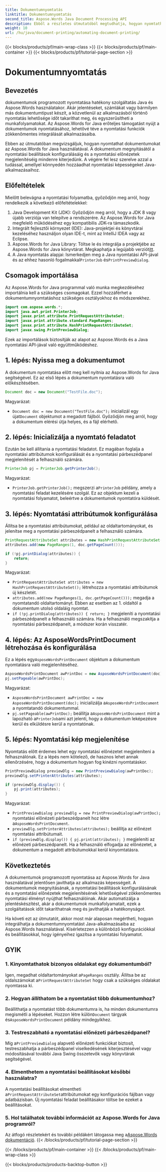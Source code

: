 ```yaml
---
title: Dokumentumnyomtatás
linktitle: Dokumentumnyomtatás
second_title: Aspose.Words Java Document Processing API
description: Ebből a részletes útmutatóból megtudhatja, hogyan nyomtathat dokumentumokat az Aspose.Words for Java használatával. Tartalmazza a nyomtatási beállítások konfigurálásának, a nyomtatási előnézetek megjelenítésének és egyebeknek a lépéseit.
weight: 10
url: /hu/java/document-printing/automating-document-printing/
---
```


{{< blocks/products/pf/main-wrap-class >}}
{{< blocks/products/pf/main-container >}}
{{< blocks/products/pf/tutorial-page-section >}}

# Dokumentumnyomtatás


## Bevezetés

dokumentumok programozott nyomtatása hatékony szolgáltatás Java és Aspose.Words használatakor. Akár jelentéseket, számlákat vagy bármilyen más dokumentumtípust készít, a közvetlenül az alkalmazásból történő nyomtatás lehetősége időt takaríthat meg, és egyszerűsítheti a munkafolyamatokat. Az Aspose.Words for Java erőteljes támogatást nyújt a dokumentumok nyomtatásához, lehetővé téve a nyomtatási funkciók zökkenőmentes integrálását alkalmazásaiba.

Ebben az útmutatóban megvizsgáljuk, hogyan nyomtathat dokumentumokat az Aspose.Words for Java használatával. A dokumentum megnyitásától a nyomtatási beállítások konfigurálásáig és a nyomtatási előnézetek megjelenítéséig mindenre kiterjedünk. A végére fel lesz szerelve azzal a tudással, amellyel könnyedén hozzáadhat nyomtatási képességeket Java-alkalmazásaihoz.

## Előfeltételek

Mielőtt belevágna a nyomtatási folyamatba, győződjön meg arról, hogy rendelkezik a következő előfeltételekkel:

1. Java Development Kit (JDK): Győződjön meg arról, hogy a JDK 8 vagy újabb verziója van telepítve a rendszerére. Az Aspose.Words for Java megfelelő működéséhez egy kompatibilis JDK-ra támaszkodik.
2. Integrált fejlesztői környezet (IDE): Java-projektjei és könyvtárai kezeléséhez használjon olyan IDE-t, mint az IntelliJ IDEA vagy az Eclipse.
3.  Aspose.Words for Java Library: Töltse le és integrálja a projektjébe az Aspose.Words for Java könyvtárat. Megkaphatja a legújabb verziót[itt](https://releases.aspose.com/words/java/).
4.  A Java nyomtatás alapjai: Ismerkedjen meg a Java nyomtatási API-jával és az ehhez hasonló fogalmakkal`PrinterJob` és`PrintPreviewDialog`.

## Csomagok importálása

Az Aspose.Words for Java programmal való munka megkezdéséhez importálnia kell a szükséges csomagokat. Ezzel hozzáférhet a dokumentumnyomtatáshoz szükséges osztályokhoz és módszerekhez.

```java
import com.aspose.words.*;
import java.awt.print.PrinterJob;
import javax.print.attribute.PrintRequestAttributeSet;
import javax.print.attribute.standard.PageRanges;
import javax.print.attribute.HashPrintRequestAttributeSet;
import javax.swing.PrintPreviewDialog;
```

Ezek az importálások biztosítják az alapot az Aspose.Words és a Java nyomtatási API-jával való együttműködéshez.

## 1. lépés: Nyissa meg a dokumentumot

A dokumentum nyomtatása előtt meg kell nyitnia az Aspose.Words for Java segítségével. Ez az első lépés a dokumentum nyomtatásra való előkészítésében.

```java
Document doc = new Document("TestFile.doc");
```

Magyarázat: 
- `Document doc = new Document("TestFile.doc");` inicializál egy újat`Document` objektumot a megadott fájlból. Győződjön meg arról, hogy a dokumentum elérési útja helyes, és a fájl elérhető.

## 2. lépés: Inicializálja a nyomtató feladatot

Ezután be kell állítania a nyomtatási feladatot. Ez magában foglalja a nyomtatási attribútumok konfigurálását és a nyomtatási párbeszédpanel megjelenítését a felhasználó számára.

```java
PrinterJob pj = PrinterJob.getPrinterJob();
```

Magyarázat: 
- `PrinterJob.getPrinterJob();` megszerzi a`PrinterJob` példány, amely a nyomtatási feladat kezelésére szolgál. Ez az objektum kezeli a nyomtatási folyamatot, beleértve a dokumentumok nyomtatóra küldését.

## 3. lépés: Nyomtatási attribútumok konfigurálása

Állítsa be a nyomtatási attribútumokat, például az oldaltartományokat, és jelenítse meg a nyomtatási párbeszédpanelt a felhasználó számára.

```java
PrintRequestAttributeSet attributes = new HashPrintRequestAttributeSet();
attributes.add(new PageRanges(1, doc.getPageCount()));

if (!pj.printDialog(attributes)) {
    return;
}
```

Magyarázat:
- `PrintRequestAttributeSet attributes = new HashPrintRequestAttributeSet();` létrehozza a nyomtatási attribútumok új készletét.
- `attributes.add(new PageRanges(1, doc.getPageCount()));` megadja a nyomtatandó oldaltartományt. Ebben az esetben az 1. oldaltól a dokumentum utolsó oldaláig nyomtat.
- `if (!pj.printDialog(attributes)) { return; }` megjeleníti a nyomtatási párbeszédpanelt a felhasználó számára. Ha a felhasználó megszakítja a nyomtatási párbeszédpanelt, a módszer korán visszatér.

## 4. lépés: Az AsposeWordsPrintDocument létrehozása és konfigurálása

 Ez a lépés egy`AsposeWordsPrintDocument` objektum a dokumentum nyomtatásra való megjelenítéséhez.

```java
AsposeWordsPrintDocument awPrintDoc = new AsposeWordsPrintDocument(doc);
pj.setPageable(awPrintDoc);
```

Magyarázat:
- `AsposeWordsPrintDocument awPrintDoc = new AsposeWordsPrintDocument(doc);` inicializálja a`AsposeWordsPrintDocument` a nyomtatandó dokumentummal.
- `pj.setPageable(awPrintDoc);` beállítja a`AsposeWordsPrintDocument` mint a lapozható a`PrinterJob`ami azt jelenti, hogy a dokumentum leképezésre kerül és elküldésre kerül a nyomtatónak.

## 5. lépés: Nyomtatási kép megjelenítése

Nyomtatás előtt érdemes lehet egy nyomtatási előnézetet megjeleníteni a felhasználónak. Ez a lépés nem kötelező, de hasznos lehet annak ellenőrzésére, hogy a dokumentum hogyan fog kinézni nyomtatáskor.

```java
PrintPreviewDialog previewDlg = new PrintPreviewDialog(awPrintDoc);
previewDlg.setPrinterAttributes(attributes);

if (previewDlg.display()) {
    pj.print(attributes);
}
```

Magyarázat:
- `PrintPreviewDialog previewDlg = new PrintPreviewDialog(awPrintDoc);` nyomtatási előnézeti párbeszédpanelt hoz létre a`AsposeWordsPrintDocument`.
- `previewDlg.setPrinterAttributes(attributes);` beállítja az előnézet nyomtatási attribútumait.
- `if (previewDlg.display()) { pj.print(attributes); }` megjeleníti az előnézeti párbeszédpanelt. Ha a felhasználó elfogadja az előnézetet, a dokumentum a megadott attribútumokkal kerül kinyomtatásra.

## Következtetés

A dokumentumok programozott nyomtatása az Aspose.Words for Java használatával jelentősen javíthatja az alkalmazás képességeit. A dokumentumok megnyitásának, a nyomtatási beállítások konfigurálásának és a nyomtatási előnézetek megjelenítésének lehetőségével zökkenőmentes nyomtatási élményt nyújthat felhasználóinak. Akár automatizálja a jelentéskészítést, akár a dokumentumok munkafolyamatait, ezek a szolgáltatások időt takaríthatnak meg és javíthatják a hatékonyságot.

Ha követi ezt az útmutatót, akkor most már alaposan megértheti, hogyan integrálhatja a dokumentumnyomtatást Java-alkalmazásaiba az Aspose.Words használatával. Kísérletezzen a különböző konfigurációkkal és beállításokkal, hogy igényeihez igazítsa a nyomtatási folyamatot.

## GYIK

### 1. Kinyomtathatok bizonyos oldalakat egy dokumentumból?

 Igen, megadhat oldaltartományokat a`PageRanges` osztály. Állítsa be az oldalszámokat a`PrintRequestAttributeSet` hogy csak a szükséges oldalakat nyomtassa ki.

### 2. Hogyan állíthatom be a nyomtatást több dokumentumhoz?

 Beállíthatja a nyomtatást több dokumentumra is, ha minden dokumentumra megismétli a lépéseket. Hozzon létre külön`Document` tárgyak és`AsposeWordsPrintDocument` példány mindegyikhez.

### 3. Testreszabható a nyomtatási előnézeti párbeszédpanel?

 Míg a`PrintPreviewDialog` alapvető előnézeti funkciókat biztosít, testreszabhatja a párbeszédpanel viselkedésének kiterjesztésével vagy módosításával további Java Swing összetevők vagy könyvtárak segítségével.

### 4. Elmenthetem a nyomtatási beállításokat későbbi használatra?

 A nyomtatási beállításokat elmentheti a`PrintRequestAttributeSet`attribútumokat egy konfigurációs fájlban vagy adatbázisban. Új nyomtatási feladat beállításakor töltse be ezeket a beállításokat.

### 5. Hol találhatok további információt az Aspose.Words for Java programról?

 Az átfogó részletekért és további példákért látogassa meg a[Aspose.Words dokumentáció](https://reference.aspose.com/words/java/).
{{< /blocks/products/pf/tutorial-page-section >}}

{{< /blocks/products/pf/main-container >}}
{{< /blocks/products/pf/main-wrap-class >}}

{{< blocks/products/products-backtop-button >}}
